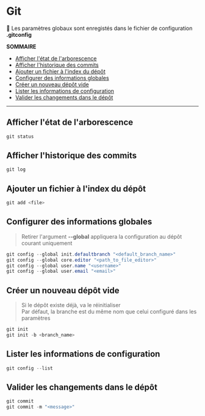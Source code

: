 # Git

💠 Les paramètres globaux sont enregistés dans le fichier de configuration **.gitconfig**

**SOMMAIRE**
+ [Afficher l'état de l'arborescence](#afficher-létat-de-larborescence)
+ [Afficher l'historique des commits](#afficher-lhistorique-des-commits)
+ [Ajouter un fichier à l'index du dépôt](#ajouter-un-fichier-à-lindex-du-dépôt)
+ [Configurer des informations globales](#configurer-des-informations-globales)
+ [Créer un nouveau dépôt vide](#créer-un-nouveau-dépôt-vide)
+ [Lister les informations de configuration](#lister-les-informations-de-configuration)
+ [Valider les changements dans le dépôt](#valider-les-changements-dans-le-dépôt)

---

## Afficher l'état de l'arborescence

```powershell
git status
```

## Afficher l'historique des commits

```powershell
git log
```

## Ajouter un fichier à l'index du dépôt

```powershell
git add <file>
```

## Configurer des informations globales

> Retirer l'argument **--global** appliquera la configuration au dépôt courant uniquement

```powershell
git config --global init.defaultbranch "<default_branch_name>"
git config --global core.editor "<path_to_file_editor>"
git config --global user.name "<username>"
git config --global user.email "<email>"
```

## Créer un nouveau dépôt vide

> Si le dépôt existe déjà, va le réinitialiser<br>
> Par défaut, la branche est du même nom que celui configuré dans les paramètres
 
```powershell
git init
git init -b <branch_name>
```

## Lister les informations de configuration

```powershell
git config --list
```

## Valider les changements dans le dépôt

```powershell
git commit
git commit -m "<message>"
```
